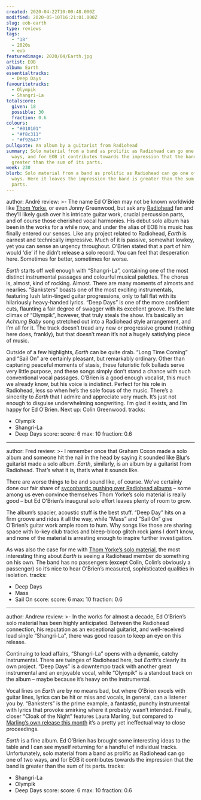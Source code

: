 ```yaml
---
created: 2020-04-22T10:00:48.000Z
modified: 2020-05-10T16:21:01.000Z
slug: eob-earth
type: reviews
tags:
  - "18"
  - 2020s
  - eob
featuredimage: 2020/04/Earth.jpg
artist: EOB
album: Earth
essentialtracks:
  - Deep Days
favouritetracks:
  - Olympik
  - Shangri-La
totalscore:
  given: 18
  possible: 30
  fraction: 0.6
colours:
  - "#010101"
  - "#f8c311"
  - "#f92647"
pullquote: An album by a guitarist from Radiohead
summary: Solo material from a band as prolific as Radiohead can go one of two
  ways, and for EOB it contributes towards the impression that the band is
  greater than the sum of its parts.
week: 230
blurb: Solo material from a band as prolific as Radiohead can go one of two
  ways. Here it leaves the impression the band is greater than the sum of its
  parts.
---
```

author: André
review: >-
  The name Ed O’Brien may not be known worldwide like [Thom
  Yorke](<https://audioxide.com/reviews/thom-yorke-anima/>), or even Jonny
  Greenwood, but ask any
  [Radiohead](<https://audioxide.com/articles/ranking-radioheads-discography/>)
  fan and they’ll likely gush over his intricate guitar work, crucial percussion
  parts, and of course those cherished vocal harmonies. His debut solo album has
  been in the works for a while now, and under the alias of EOB his music has
  finally entered our senses. Like any project related to Radiohead, *Earth* is
  earnest and technically impressive. Much of it is passive, somewhat lowkey,
  yet you can sense an urgency throughout. O’Brien stated that a part of him
  would ‘die’ if he didn’t release a solo record. You can feel that desperation
  here. Sometimes for better, sometimes for worse.


  *Earth* starts off well enough with “Shangri-La”, containing one of the most distinct instrumental passages and colourful musical palettes. The chorus is, almost, kind of rocking. Almost. There are many moments of almosts and nearlies. “Banksters” boasts one of the most exciting instrumentals, featuring lush latin-tinged guitar progressions, only to fall flat with its hilariously heavy-handed lyrics. “Deep Days” is one of the more confident cuts, flaunting a fair degree of swagger with its excellent groove. It’s the late climax of “Olympik”, however, that truly steals the show. It’s basically an *Achtung Baby* song stretched out into a Radiohead style arrangement, and I’m all for it. The track doesn’t tread any new or progressive ground (nothing here does, frankly), but that doesn’t mean it’s not a hugely satisfying piece of music.


  Outside of a few highlights, *Earth* can be quite drab. “Long Time Coming” and “Sail On” are certainly pleasant, but remarkably ordinary. Other than capturing peaceful moments of stasis, these futuristic folk ballads serve very little purpose, and these songs simply don’t stand a chance with such conventional vocal passages. O’Brien is a good enough vocalist, this much we already know, but his voice is indistinct. Perfect for his role in Radiohead, less so when he’s the sole focus of the music. There’s a sincerity to *Earth* that I admire and appreciate very much. It’s just not enough to disguise underwhelming songwriting. I’m glad it exists, and I’m happy for Ed O’Brien. Next up: Colin Greenwood.
tracks:
  - Olympik
  - ­­Shangri-La
  - ­­Deep Days
score:
  score: 6
  max: 10
  fraction: 0.6
---
author: Fred
review: >-
  I remember once that Graham Coxon made a solo album and someone hit the nail
  in the head by saying it sounded like
  [Blur](<https://audioxide.com/reviews/blur-modern-life-is-rubbish/>)‘s
  guitarist made a solo album. *Earth*, similarly, is an album by a guitarist
  from Radiohead. That’s what it is, that’s what it sounds like.

  There are worse things to be and sound like, of course. We’ve certainly done our fair share of [sycophantic gushing over Radiohead albums](<https://audioxide.com/reviews/radiohead-ok-computer/>) – some among us even convince themselves Thom Yorke’s solo material is really good – but Ed O’Brien’s inaugural solo effort leaves plenty of room to grow.

  The album’s spacier, acoustic stuff is the best stuff. “Deep Day” hits on a firm groove and rides it all the way, while “Mass” and “Sail On” give O’Brien’s guitar work ample room to hum. Why songs like those are sharing space with lo-key club tracks and bleep-bloop glitch rock jams I don’t know, and none of the material is arresting enough to inspire further investigation.

  As was also the case for me with [Thom Yorke’s solo material](<https://audioxide.com/reviews/thom-yorke-the-eraser/>), the most interesting thing about *Earth* is seeing a Radiohead member do something on his own. The band has no passengers (except Colin, Colin’s obviously a passenger) so it’s nice to hear O’Brien’s measured, sophisticated qualities in isolation.
tracks:
  - Deep Days
  - ­­Mass
  - ­­Sail On
score:
  score: 6
  max: 10
  fraction: 0.6
---
author: Andrew
review: >-
  In the works for almost a decade, Ed O’Brien’s solo material has been highly
  anticipated. Between the Radiohead connection, his reputation as an
  exceptional guitarist, and well-received lead single “Shangri-La”, there was
  good reason to keep an eye on this release.


  Continuing to lead affairs, “Shangri-La” opens with a dynamic, catchy instrumental. There are twinges of Radiohead here, but *Earth*‘s clearly its own project. “Deep Days” is a downtempo track with another great instrumental and an enjoyable vocal, while “Olympik” is a standout track on the album – maybe because it’s heavy on the instrumental.


  Vocal lines on *Earth* are by no means bad, but where O’Brien excels with guitar lines, lyrics can be hit or miss and vocals, in general, can a listener you by. “Banksters” is the prime example, a fantastic, punchy instrumental with lyrics that provoke smirking where it probably wasn’t intended. Finally, closer “Cloak of the Night” features Laura Marling, but compared to [Marling’s own release this month](<https://audioxide.com/reviews/laura-marling-song-for-our-daughter/>) it’s a pretty yet ineffectual way to close proceedings.


  *Earth* is a fine album. Ed O’Brien has brought some interesting ideas to the table and I can see myself returning for a handful of individual tracks. Unfortunately, solo material from a band as prolific as Radiohead can go one of two ways, and for EOB it contributes towards the impression that the band is greater than the sum of its parts.
tracks:
  - Shangri-La
  - ­­Olympik
  - ­­Deep Days
score:
  score: 6
  max: 10
  fraction: 0.6
